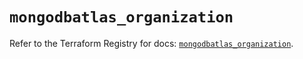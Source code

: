 # `mongodbatlas_organization`

Refer to the Terraform Registry for docs: [`mongodbatlas_organization`](https://registry.terraform.io/providers/mongodb/mongodbatlas/1.17.4/docs/resources/organization).
